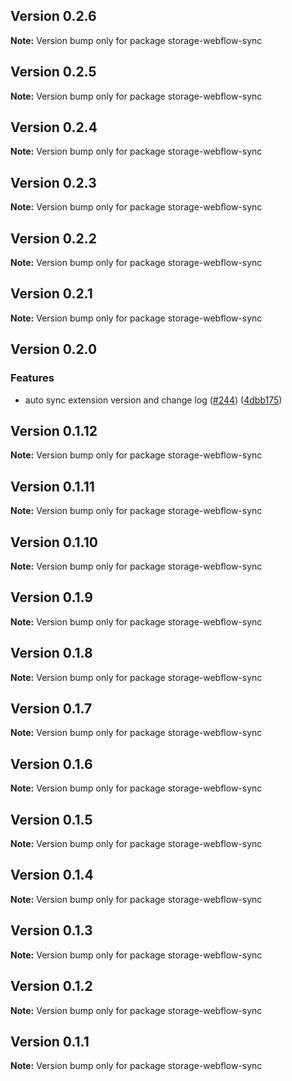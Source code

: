 ## Version 0.2.6

**Note:** Version bump only for package storage-webflow-sync

## Version 0.2.5

**Note:** Version bump only for package storage-webflow-sync

## Version 0.2.4

**Note:** Version bump only for package storage-webflow-sync

## Version 0.2.3

**Note:** Version bump only for package storage-webflow-sync

## Version 0.2.2

**Note:** Version bump only for package storage-webflow-sync

## Version 0.2.1

**Note:** Version bump only for package storage-webflow-sync

## Version 0.2.0

### Features

- auto sync extension version and change log ([#244](https://github.com/simplycubed/extensions/issues/244)) ([4dbb175](https://github.com/simplycubed/extensions/commit/4dbb17526fae5189a89164186fcf9866f555c7ea))

## Version 0.1.12

**Note:** Version bump only for package storage-webflow-sync

## Version 0.1.11

**Note:** Version bump only for package storage-webflow-sync

## Version 0.1.10

**Note:** Version bump only for package storage-webflow-sync

## Version 0.1.9

**Note:** Version bump only for package storage-webflow-sync

## Version 0.1.8

**Note:** Version bump only for package storage-webflow-sync

## Version 0.1.7

**Note:** Version bump only for package storage-webflow-sync

## Version 0.1.6

**Note:** Version bump only for package storage-webflow-sync

## Version 0.1.5

**Note:** Version bump only for package storage-webflow-sync

## Version 0.1.4

**Note:** Version bump only for package storage-webflow-sync

## Version 0.1.3

**Note:** Version bump only for package storage-webflow-sync

## Version 0.1.2

**Note:** Version bump only for package storage-webflow-sync

## Version 0.1.1

**Note:** Version bump only for package storage-webflow-sync
